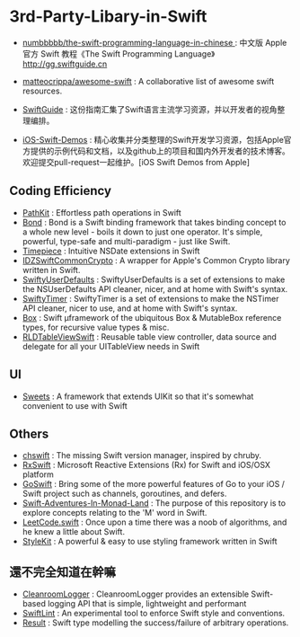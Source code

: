 # 3rd-Party-Libary-in-Swift
* [numbbbbb/the-swift-programming-language-in-chinese
](https://github.com/numbbbbb/the-swift-programming-language-in-chinese) : 中文版 Apple 官方 Swift 教程《The Swift Programming Language》 http://gg.swiftguide.cn

* [matteocrippa/awesome-swift](https://github.com/matteocrippa/awesome-swift) : A collaborative list of awesome swift resources.
* [SwiftGuide](https://github.com/ipader/SwiftGuide) : 这份指南汇集了Swift语言主流学习资源，并以开发者的视角整理编排。
* [iOS-Swift-Demos](https://github.com/Lax/iOS-Swift-Demos) : 精心收集并分类整理的Swift开发学习资源，包括Apple官方提供的示例代码和文档，以及github上的项目和国内外开发者的技术博客。欢迎提交pull-request一起维护。[iOS Swift Demos from Apple]

## Coding Efficiency
* [PathKit](https://github.com/kylef/PathKit) : Effortless path operations in Swift
* [Bond](https://github.com/SwiftBond/Bond) : Bond is a Swift binding framework that takes binding concept to a whole new level - boils it down to just one operator. It's simple, powerful, type-safe and multi-paradigm - just like Swift.
* [Timepiece](https://github.com/naoty/Timepiece) : Intuitive NSDate extensions in Swift
* [IDZSwiftCommonCrypto](https://github.com/iosdevzone/IDZSwiftCommonCrypto) : A wrapper for Apple's Common Crypto library written in Swift.
* [SwiftyUserDefaults](https://github.com/radex/SwiftyUserDefaults) : SwiftyUserDefaults is a set of extensions to make the NSUserDefaults API cleaner, nicer, and at home with Swift's syntax.
* [SwiftyTimer](https://github.com/radex/SwiftyTimer) : SwiftyTimer is a set of extensions to make the NSTimer API cleaner, nicer to use, and at home with Swift's syntax.
* [Box](https://github.com/robrix/Box) : Swift µframework of the ubiquitous Box<T> & MutableBox<T> reference types, for recursive value types & misc.
* [RLDTableViewSwift](https://github.com/rlopezdiez/RLDTableViewSwift) : Reusable table view controller, data source and delegate for all your UITableView needs in Swift

## UI
* [Sweets](https://github.com/larcus94/Sweets) : A framework that extends UIKit so that it's somewhat convenient to use with Swift


## Others
* [chswift](https://github.com/neonichu/chswift) : The missing Swift version manager, inspired by chruby.
* [RxSwift](https://github.com/kzaher/RxSwift) : Microsoft Reactive Extensions (Rx) for Swift and iOS/OSX platform
* [GoSwift](https://github.com/tidwall/GoSwift) : Bring some of the more powerful features of Go to your iOS / Swift project such as channels, goroutines, and defers.
* [Swift-Adventures-In-Monad-Land](https://github.com/alskipp/Swift-Adventures-In-Monad-Land) : The purpose of this repository is to explore concepts relating to the 'M' word in Swift.
* [LeetCode.swift](https://github.com/lexrus/LeetCode.swift) : Once upon a time there was a noob of algorithms, and he knew a little about Swift. 
* [StyleKit](https://github.com/146BC/StyleKit) : A powerful & easy to use styling framework written in Swift


## 還不完全知道在幹嘛
* [CleanroomLogger](https://github.com/emaloney/CleanroomLogger) : CleanroomLogger provides an extensible Swift-based logging API that is simple, lightweight and performant
* [SwiftLint](https://github.com/realm/SwiftLint) : An experimental tool to enforce Swift style and conventions.
* [Result](https://github.com/antitypical/Result) : Swift type modelling the success/failure of arbitrary operations.
